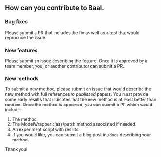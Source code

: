 ## How can you contribute to Baal.

### Bug fixes

Please submit a PR that includes the fix as well as a test that would reproduce the issue.

### New features

Please submit an issue describing the feature. Once it is approved by a team member, you, or another contributor can submit a PR.

### New methods

To submit a new method, please submit an issue that would describe the new method with full references to *published* papers.
You must provide some early results that indicates that the new method is at least better than random.
Once the method is approved, you can submit a PR which would include:

1. The method.
2. The ModelWrapper class/patch method associated if needed.
3. An experiment script with results.
4. If you would like, you can submit a blog post in `/docs` describing your method.


Thank you!
